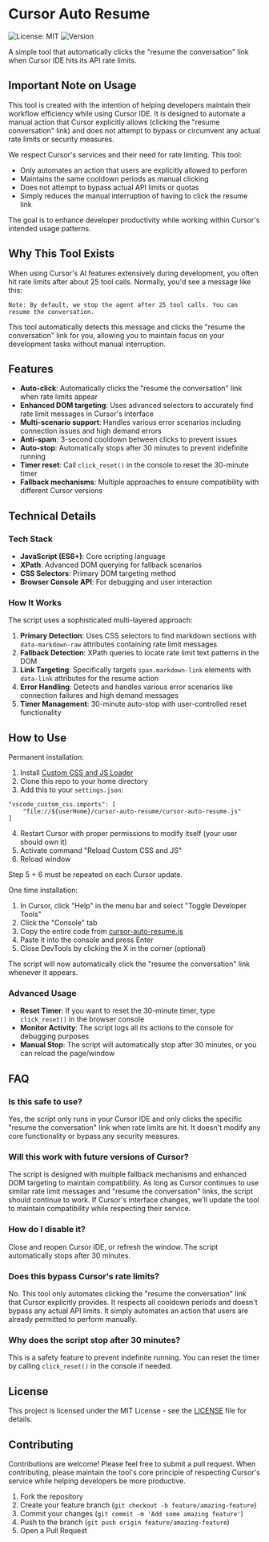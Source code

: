 # Cursor Auto Resume

![License: MIT](https://img.shields.io/badge/License-MIT-blue.svg)
![Version](https://img.shields.io/badge/Version-1.1.0-green.svg)

A simple tool that automatically clicks the "resume the conversation" link when Cursor IDE hits its API rate limits.

## Important Note on Usage

This tool is created with the intention of helping developers maintain their workflow efficiency while using Cursor IDE. It is designed to automate a manual action that Cursor explicitly allows (clicking the "resume conversation" link) and does not attempt to bypass or circumvent any actual rate limits or security measures.

We respect Cursor's services and their need for rate limiting. This tool:
- Only automates an action that users are explicitly allowed to perform
- Maintains the same cooldown periods as manual clicking
- Does not attempt to bypass actual API limits or quotas
- Simply reduces the manual interruption of having to click the resume link

The goal is to enhance developer productivity while working within Cursor's intended usage patterns.

## Why This Tool Exists

When using Cursor's AI features extensively during development, you often hit rate limits after about 25 tool calls. Normally, you'd see a message like this:

```
Note: By default, we stop the agent after 25 tool calls. You can resume the conversation.
```

This tool automatically detects this message and clicks the "resume the conversation" link for you, allowing you to maintain focus on your development tasks without manual interruption.

## Features

- **Auto-click**: Automatically clicks the "resume the conversation" link when rate limits appear
- **Enhanced DOM targeting**: Uses advanced selectors to accurately find rate limit messages in Cursor's interface
- **Multi-scenario support**: Handles various error scenarios including connection issues and high demand errors
- **Anti-spam**: 3-second cooldown between clicks to prevent issues
- **Auto-stop**: Automatically stops after 30 minutes to prevent indefinite running
- **Timer reset**: Call `click_reset()` in the console to reset the 30-minute timer
- **Fallback mechanisms**: Multiple approaches to ensure compatibility with different Cursor versions

## Technical Details

### Tech Stack
- **JavaScript (ES6+)**: Core scripting language
- **XPath**: Advanced DOM querying for fallback scenarios
- **CSS Selectors**: Primary DOM targeting method
- **Browser Console API**: For debugging and user interaction

### How It Works

The script uses a sophisticated multi-layered approach:

1. **Primary Detection**: Uses CSS selectors to find markdown sections with `data-markdown-raw` attributes containing rate limit messages
2. **Fallback Detection**: XPath queries to locate rate limit text patterns in the DOM
3. **Link Targeting**: Specifically targets `span.markdown-link` elements with `data-link` attributes for the resume action
4. **Error Handling**: Detects and handles various error scenarios like connection failures and high demand messages
5. **Timer Management**: 30-minute auto-stop with user-controlled reset functionality

## How to Use

Permanent installation:

1. Install [Custom CSS and JS Loader](https://marketplace.visualstudio.com/items?itemName=be5invis.vscode-custom-css)
2. Clone this repo to your home directory
3. Add this to your `settings.json`:

```
"vscode_custom_css.imports": [
    "file://${userHome}/cursor-auto-resume/cursor-auto-resume.js"
]
```

4. Restart Cursor with proper permissions to modify itself (your user should own it)
5. Activate command "Reload Custom CSS and JS"
6. Reload window

Step 5 + 6 must be repeated on each Cursor update.

One time installation:

1. In Cursor, click "Help" in the menu bar and select "Toggle Developer Tools"
2. Click the "Console" tab
3. Copy the entire code from [cursor-auto-resume.js](cursor-auto-resume.js)
4. Paste it into the console and press Enter
5. Close DevTools by clicking the X in the corner (optional)

The script will now automatically click the "resume the conversation" link whenever it appears.

### Advanced Usage

- **Reset Timer**: If you want to reset the 30-minute timer, type `click_reset()` in the browser console
- **Monitor Activity**: The script logs all its actions to the console for debugging purposes
- **Manual Stop**: The script will automatically stop after 30 minutes, or you can reload the page/window

## FAQ

### Is this safe to use?
Yes, the script only runs in your Cursor IDE and only clicks the specific "resume the conversation" link when rate limits are hit. It doesn't modify any core functionality or bypass any security measures.

### Will this work with future versions of Cursor?
The script is designed with multiple fallback mechanisms and enhanced DOM targeting to maintain compatibility. As long as Cursor continues to use similar rate limit messages and "resume the conversation" links, the script should continue to work. If Cursor's interface changes, we'll update the tool to maintain compatibility while respecting their service.

### How do I disable it?
Close and reopen Cursor IDE, or refresh the window. The script automatically stops after 30 minutes.

### Does this bypass Cursor's rate limits?
No. This tool only automates clicking the "resume the conversation" link that Cursor explicitly provides. It respects all cooldown periods and doesn't bypass any actual API limits. It simply automates an action that users are already permitted to perform manually.

### Why does the script stop after 30 minutes?
This is a safety feature to prevent indefinite running. You can reset the timer by calling `click_reset()` in the console if needed.

## License

This project is licensed under the MIT License - see the [LICENSE](LICENSE) file for details.

## Contributing

Contributions are welcome! Please feel free to submit a pull request. When contributing, please maintain the tool's core principle of respecting Cursor's service while helping developers be more productive.

1. Fork the repository
2. Create your feature branch (`git checkout -b feature/amazing-feature`)
3. Commit your changes (`git commit -m 'Add some amazing feature'`)
4. Push to the branch (`git push origin feature/amazing-feature`)
5. Open a Pull Request 